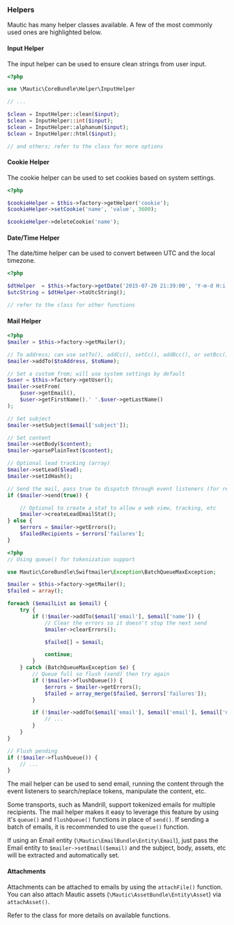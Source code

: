 ### Helpers

Mautic has many helper classes available. A few of the most commonly used ones are highlighted below.

#### Input Helper

The input helper can be used to ensure clean strings from user input.

```php
<?php

use \Mautic\CoreBundle\Helper\InputHelper

// ...

$clean = InputHelper::clean($input);
$clean = InputHelper::int($input);
$clean = InputHelper::alphanum($input);
$clean = InputHelper::html($input);

// and others; refer to the class for more options
```
<div class="clear-right"></div>

#### Cookie Helper

The cookie helper can be used to set cookies based on system settings.

```php
<?php

$cookieHelper = $this->factory->getHelper('cookie');
$cookieHelper->setCookie('name', 'value', 3600);

$cookieHelper->deleteCookie('name');
```
<div class="clear-right"></div>

#### Date/Time Helper

The date/time helper can be used to convert between UTC and the local timezone. 

```php
<?php

$dtHelper  = $this->factory->getDate('2015-07-20 21:39:00', 'Y-m-d H:i:m', 'local');
$utcString = $dtHelper->toUtcString();

// refer to the class for other functions
```
<div class="clear-right"></div>

#### Mail Helper

```php
<?php
$mailer = $this->factory->getMailer();

// To address; can use setTo(), addCc(), setCc(), addBcc(), or setBcc() as well
$mailer->addTo($toAddress, $toName);

// Set a custom from; will use system settings by default
$user = $this->factory->getUser();
$mailer->setFrom(
    $user->getEmail(),
    $user->getFirstName().' '.$user->getLastName()
);

// Set subject
$mailer->setSubject($email['subject']);

// Set content
$mailer->setBody($content);
$mailer->parsePlainText($content);

// Optional lead tracking (array)
$mailer->setLead($lead);
$mailer->setIdHash();

// Send the mail, pass true to dispatch through event listeners (for replacing tokens, etc)
if ($mailer->send(true)) {

    // Optional to create a stat to allow a web view, tracking, etc
    $mailer->createLeadEmailStat();
} else {
    $errors = $mailer->getErrors();
    $failedRecipients = $errors['failures'];
}
```

```php
<?php
// Using queue() for tokenization support

use Mautic\CoreBundle\Swiftmailer\Exception\BatchQueueMaxException;

$mailer = $this->factory->getMailer();
$failed = array();

foreach ($emailList as $email) {
    try {
        if (!$mailer->addTo($email['email'], $email['name']) {
            // Clear the errors so it doesn't stop the next send
            $mailer->clearErrors();

            $failed[] = $email;

            continue;
        }
    } catch (BatchQueueMaxException $e) {
        // Queue full so flush (send) then try again
        if (!$mailer->flushQueue()) {
            $errors = $mailer->getErrors();
            $failed = array_merge($failed, $errors['failures']);
        }

        if (!$mailer->addTo($email['email'], $email['email'], $email['name'])) {
            // ...
        }
    }
}

// Flush pending
if (!$mailer->flushQueue()) {
    // ...
}
```

The mail helper can be used to send email, running the content through the event listeners to search/replace tokens, manipulate the content, etc. 
 
 Some transports, such as Mandrill, support tokenized emails for multiple recipients. The mail helper makes it easy to leverage this feature by using it's `queue()` and `flushQueue()` functions in place of `send()`. If sending a batch of emails, it is recommended to use the `queue()` function.
 
 If using an Email entity (`\Mautic\EmailBundle\Entity\Email`), just pass the Email entity to `$mailer->setEmail($email)` and the subject, body, assets, etc will be extracted and automatically set.
 
#### Attachments
 
 Attachments can be attached to emails by using the `attachFile()` function. You can also attach Mautic assets (`\Mautic\AssetBundle\Entity\Asset`) via `attachAsset()`.
 
 Refer to the class for more details on available functions.